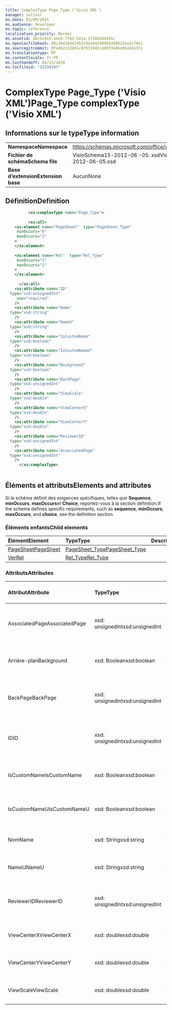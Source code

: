 ```yaml
---
title: ComplexType Page_Type ('Visio XML')
manager: soliver
ms.date: 03/09/2015
ms.audience: Developer
ms.topic: reference
localization_priority: Normal
ms.assetid: 4bc5c0c4-3ee3-7f63-541a-1f1854d4201c
ms.openlocfilehash: d0c364164d2453c9dc64290db24890224a3c70e1
ms.sourcegitcommit: 8fe462c32b91c87911942c188f3445e85a54137c
ms.translationtype: MT
ms.contentlocale: fr-FR
ms.lasthandoff: 04/23/2019
ms.locfileid: "32334397"
---
```

# <a name="pagetype-complextype-visio-xml"></a><span data-ttu-id="10bf6-102">ComplexType Page_Type ('Visio XML')</span><span class="sxs-lookup"><span data-stu-id="10bf6-102">Page_Type complexType ('Visio XML')</span></span>

## <a name="type-information"></a><span data-ttu-id="10bf6-103">Informations sur le type</span><span class="sxs-lookup"><span data-stu-id="10bf6-103">Type information</span></span>

|||
|:-----|:-----|
|<span data-ttu-id="10bf6-104">**Namespace**</span><span class="sxs-lookup"><span data-stu-id="10bf6-104">**Namespace**</span></span> <br/> |https://schemas.microsoft.com/office/visio/2011/1/core  <br/> |
|<span data-ttu-id="10bf6-105">**Fichier de schéma**</span><span class="sxs-lookup"><span data-stu-id="10bf6-105">**Schema file**</span></span> <br/> |<span data-ttu-id="10bf6-106">VisioSchema15-2012-06 -05. xsd</span><span class="sxs-lookup"><span data-stu-id="10bf6-106">VisioSchema15-2012-06-05.xsd</span></span>  <br/> |
|<span data-ttu-id="10bf6-107">**Base d’extension**</span><span class="sxs-lookup"><span data-stu-id="10bf6-107">**Extension base**</span></span> <br/> |<span data-ttu-id="10bf6-108">Aucun</span><span class="sxs-lookup"><span data-stu-id="10bf6-108">None</span></span>  <br/> |
   
## <a name="definition"></a><span data-ttu-id="10bf6-109">Définition</span><span class="sxs-lookup"><span data-stu-id="10bf6-109">Definition</span></span>

```XML
          <xs:complexType name="Page_Type">
          
          <xs:all>
    <xs:element name="PageSheet"  type="PageSheet_Type"
     minOccurs="0"
     maxOccurs="1"
    >
    </xs:element>
    
    <xs:element name="Rel"  type="Rel_Type"
     minOccurs="1"
     maxOccurs="1"
    >
    </xs:element>
    
      </xs:all>
    <xs:attribute name="ID"
  type="xsd:unsignedInt"
     use="required"
    />
    <xs:attribute name="Name"
  type="xsd:string"
    />
    <xs:attribute name="NameU"
  type="xsd:string"
    />
    <xs:attribute name="IsCustomName"
  type="xsd:boolean"
    />
    <xs:attribute name="IsCustomNameU"
  type="xsd:boolean"
    />
    <xs:attribute name="Background"
  type="xsd:boolean"
    />
    <xs:attribute name="BackPage"
  type="xsd:unsignedInt"
    />
    <xs:attribute name="ViewScale"
  type="xsd:double"
    />
    <xs:attribute name="ViewCenterX"
  type="xsd:double"
    />
    <xs:attribute name="ViewCenterY"
  type="xsd:double"
    />
    <xs:attribute name="ReviewerID"
  type="xsd:unsignedInt"
    />
    <xs:attribute name="AssociatedPage"
  type="xsd:unsignedInt"
    />
      </xs:complexType>
      
```

## <a name="elements-and-attributes"></a><span data-ttu-id="10bf6-110">Éléments et attributs</span><span class="sxs-lookup"><span data-stu-id="10bf6-110">Elements and attributes</span></span>

<span data-ttu-id="10bf6-111">Si le schéma définit des exigences spécifiques, telles que **Sequence**, **minOccurs**, **maxOccurs**et **Choice**, reportez-vous à la section définition.</span><span class="sxs-lookup"><span data-stu-id="10bf6-111">If the schema defines specific requirements, such as **sequence**, **minOccurs**, **maxOccurs**, and **choice**, see the definition section.</span></span> 
  
### <a name="child-elements"></a><span data-ttu-id="10bf6-112">Éléments enfants</span><span class="sxs-lookup"><span data-stu-id="10bf6-112">Child elements</span></span>

|<span data-ttu-id="10bf6-113">**Élément**</span><span class="sxs-lookup"><span data-stu-id="10bf6-113">**Element**</span></span>|<span data-ttu-id="10bf6-114">**Type**</span><span class="sxs-lookup"><span data-stu-id="10bf6-114">**Type**</span></span>|<span data-ttu-id="10bf6-115">**Description**</span><span class="sxs-lookup"><span data-stu-id="10bf6-115">**Description**</span></span>|
|:-----|:-----|:-----|
|[<span data-ttu-id="10bf6-116">PageSheet</span><span class="sxs-lookup"><span data-stu-id="10bf6-116">PageSheet</span></span>](pagesheet-element-page_type-complextypevisio-xml.md) <br/> |[<span data-ttu-id="10bf6-117">PageSheet_Type</span><span class="sxs-lookup"><span data-stu-id="10bf6-117">PageSheet_Type</span></span>](pagesheet_type-complextypevisio-xml.md) <br/> ||
|[<span data-ttu-id="10bf6-118">Ver</span><span class="sxs-lookup"><span data-stu-id="10bf6-118">Rel</span></span>](rel-element-page_type-complextypevisio-xml.md) <br/> |[<span data-ttu-id="10bf6-119">Rel_Type</span><span class="sxs-lookup"><span data-stu-id="10bf6-119">Rel_Type</span></span>](rel_type-complextypevisio-xml.md) <br/> ||
   
### <a name="attributes"></a><span data-ttu-id="10bf6-120">Attributs</span><span class="sxs-lookup"><span data-stu-id="10bf6-120">Attributes</span></span>

|<span data-ttu-id="10bf6-121">**Attribut**</span><span class="sxs-lookup"><span data-stu-id="10bf6-121">**Attribute**</span></span>|<span data-ttu-id="10bf6-122">**Type**</span><span class="sxs-lookup"><span data-stu-id="10bf6-122">**Type**</span></span>|<span data-ttu-id="10bf6-123">**Obligatoire**</span><span class="sxs-lookup"><span data-stu-id="10bf6-123">**Required**</span></span>|<span data-ttu-id="10bf6-124">**Description**</span><span class="sxs-lookup"><span data-stu-id="10bf6-124">**Description**</span></span>|<span data-ttu-id="10bf6-125">**Valeurs possibles**</span><span class="sxs-lookup"><span data-stu-id="10bf6-125">**Possible values**</span></span>|
|:-----|:-----|:-----|:-----|:-----|
|<span data-ttu-id="10bf6-126">AssociatedPage</span><span class="sxs-lookup"><span data-stu-id="10bf6-126">AssociatedPage</span></span>  <br/> |<span data-ttu-id="10bf6-127">xsd: unsignedInt</span><span class="sxs-lookup"><span data-stu-id="10bf6-127">xsd:unsignedInt</span></span>  <br/> |<span data-ttu-id="10bf6-128">facultatif</span><span class="sxs-lookup"><span data-stu-id="10bf6-128">optional</span></span>  <br/> ||<span data-ttu-id="10bf6-129">Valeurs du type xsd: unsignedInt.</span><span class="sxs-lookup"><span data-stu-id="10bf6-129">Values of the xsd:unsignedInt type.</span></span>  <br/> |
|<span data-ttu-id="10bf6-130">Arrière-plan</span><span class="sxs-lookup"><span data-stu-id="10bf6-130">Background</span></span>  <br/> |<span data-ttu-id="10bf6-131">xsd: Boolean</span><span class="sxs-lookup"><span data-stu-id="10bf6-131">xsd:boolean</span></span>  <br/> |<span data-ttu-id="10bf6-132">facultatif</span><span class="sxs-lookup"><span data-stu-id="10bf6-132">optional</span></span>  <br/> ||<span data-ttu-id="10bf6-133">Valeurs du type xsd: Boolean.</span><span class="sxs-lookup"><span data-stu-id="10bf6-133">Values of the xsd:boolean type.</span></span>  <br/> |
|<span data-ttu-id="10bf6-134">BackPage</span><span class="sxs-lookup"><span data-stu-id="10bf6-134">BackPage</span></span>  <br/> |<span data-ttu-id="10bf6-135">xsd: unsignedInt</span><span class="sxs-lookup"><span data-stu-id="10bf6-135">xsd:unsignedInt</span></span>  <br/> |<span data-ttu-id="10bf6-136">facultatif</span><span class="sxs-lookup"><span data-stu-id="10bf6-136">optional</span></span>  <br/> ||<span data-ttu-id="10bf6-137">Valeurs du type xsd: unsignedInt.</span><span class="sxs-lookup"><span data-stu-id="10bf6-137">Values of the xsd:unsignedInt type.</span></span>  <br/> |
|<span data-ttu-id="10bf6-138">ID</span><span class="sxs-lookup"><span data-stu-id="10bf6-138">ID</span></span>  <br/> |<span data-ttu-id="10bf6-139">xsd: unsignedInt</span><span class="sxs-lookup"><span data-stu-id="10bf6-139">xsd:unsignedInt</span></span>  <br/> |<span data-ttu-id="10bf6-140">obligatoire</span><span class="sxs-lookup"><span data-stu-id="10bf6-140">required</span></span>  <br/> ||<span data-ttu-id="10bf6-141">Valeurs du type xsd: unsignedInt.</span><span class="sxs-lookup"><span data-stu-id="10bf6-141">Values of the xsd:unsignedInt type.</span></span>  <br/> |
|<span data-ttu-id="10bf6-142">IsCustomName</span><span class="sxs-lookup"><span data-stu-id="10bf6-142">IsCustomName</span></span>  <br/> |<span data-ttu-id="10bf6-143">xsd: Boolean</span><span class="sxs-lookup"><span data-stu-id="10bf6-143">xsd:boolean</span></span>  <br/> |<span data-ttu-id="10bf6-144">facultatif</span><span class="sxs-lookup"><span data-stu-id="10bf6-144">optional</span></span>  <br/> ||<span data-ttu-id="10bf6-145">Valeurs du type xsd: Boolean.</span><span class="sxs-lookup"><span data-stu-id="10bf6-145">Values of the xsd:boolean type.</span></span>  <br/> |
|<span data-ttu-id="10bf6-146">IsCustomNameU</span><span class="sxs-lookup"><span data-stu-id="10bf6-146">IsCustomNameU</span></span>  <br/> |<span data-ttu-id="10bf6-147">xsd: Boolean</span><span class="sxs-lookup"><span data-stu-id="10bf6-147">xsd:boolean</span></span>  <br/> |<span data-ttu-id="10bf6-148">facultatif</span><span class="sxs-lookup"><span data-stu-id="10bf6-148">optional</span></span>  <br/> ||<span data-ttu-id="10bf6-149">Valeurs du type xsd: Boolean.</span><span class="sxs-lookup"><span data-stu-id="10bf6-149">Values of the xsd:boolean type.</span></span>  <br/> |
|<span data-ttu-id="10bf6-150">Nom</span><span class="sxs-lookup"><span data-stu-id="10bf6-150">Name</span></span>  <br/> |<span data-ttu-id="10bf6-151">xsd: String</span><span class="sxs-lookup"><span data-stu-id="10bf6-151">xsd:string</span></span>  <br/> |<span data-ttu-id="10bf6-152">facultatif</span><span class="sxs-lookup"><span data-stu-id="10bf6-152">optional</span></span>  <br/> ||<span data-ttu-id="10bf6-153">Valeurs du type xsd: String.</span><span class="sxs-lookup"><span data-stu-id="10bf6-153">Values of the xsd:string type.</span></span>  <br/> |
|<span data-ttu-id="10bf6-154">NameU</span><span class="sxs-lookup"><span data-stu-id="10bf6-154">NameU</span></span>  <br/> |<span data-ttu-id="10bf6-155">xsd: String</span><span class="sxs-lookup"><span data-stu-id="10bf6-155">xsd:string</span></span>  <br/> |<span data-ttu-id="10bf6-156">facultatif</span><span class="sxs-lookup"><span data-stu-id="10bf6-156">optional</span></span>  <br/> ||<span data-ttu-id="10bf6-157">Valeurs du type xsd: String.</span><span class="sxs-lookup"><span data-stu-id="10bf6-157">Values of the xsd:string type.</span></span>  <br/> |
|<span data-ttu-id="10bf6-158">ReviewerID</span><span class="sxs-lookup"><span data-stu-id="10bf6-158">ReviewerID</span></span>  <br/> |<span data-ttu-id="10bf6-159">xsd: unsignedInt</span><span class="sxs-lookup"><span data-stu-id="10bf6-159">xsd:unsignedInt</span></span>  <br/> |<span data-ttu-id="10bf6-160">facultatif</span><span class="sxs-lookup"><span data-stu-id="10bf6-160">optional</span></span>  <br/> ||<span data-ttu-id="10bf6-161">Valeurs du type xsd: unsignedInt.</span><span class="sxs-lookup"><span data-stu-id="10bf6-161">Values of the xsd:unsignedInt type.</span></span>  <br/> |
|<span data-ttu-id="10bf6-162">ViewCenterX</span><span class="sxs-lookup"><span data-stu-id="10bf6-162">ViewCenterX</span></span>  <br/> |<span data-ttu-id="10bf6-163">xsd: double</span><span class="sxs-lookup"><span data-stu-id="10bf6-163">xsd:double</span></span>  <br/> |<span data-ttu-id="10bf6-164">facultatif</span><span class="sxs-lookup"><span data-stu-id="10bf6-164">optional</span></span>  <br/> ||<span data-ttu-id="10bf6-165">Valeurs du type xsd: double.</span><span class="sxs-lookup"><span data-stu-id="10bf6-165">Values of the xsd:double type.</span></span>  <br/> |
|<span data-ttu-id="10bf6-166">ViewCenterY</span><span class="sxs-lookup"><span data-stu-id="10bf6-166">ViewCenterY</span></span>  <br/> |<span data-ttu-id="10bf6-167">xsd: double</span><span class="sxs-lookup"><span data-stu-id="10bf6-167">xsd:double</span></span>  <br/> |<span data-ttu-id="10bf6-168">facultatif</span><span class="sxs-lookup"><span data-stu-id="10bf6-168">optional</span></span>  <br/> ||<span data-ttu-id="10bf6-169">Valeurs du type xsd: double.</span><span class="sxs-lookup"><span data-stu-id="10bf6-169">Values of the xsd:double type.</span></span>  <br/> |
|<span data-ttu-id="10bf6-170">ViewScale</span><span class="sxs-lookup"><span data-stu-id="10bf6-170">ViewScale</span></span>  <br/> |<span data-ttu-id="10bf6-171">xsd: double</span><span class="sxs-lookup"><span data-stu-id="10bf6-171">xsd:double</span></span>  <br/> |<span data-ttu-id="10bf6-172">facultatif</span><span class="sxs-lookup"><span data-stu-id="10bf6-172">optional</span></span>  <br/> ||<span data-ttu-id="10bf6-173">Valeurs du type xsd: double.</span><span class="sxs-lookup"><span data-stu-id="10bf6-173">Values of the xsd:double type.</span></span>  <br/> |
   

